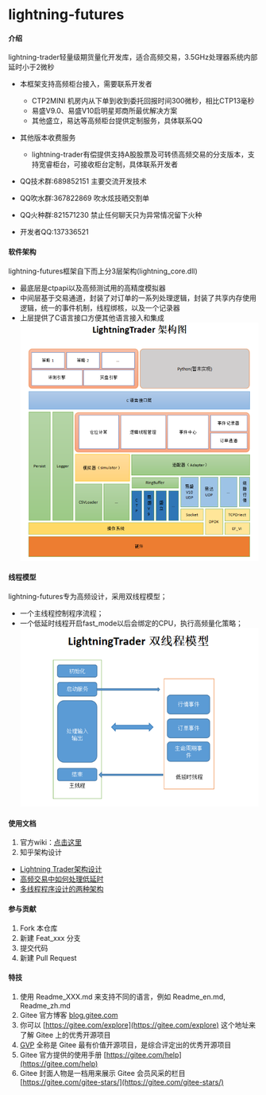 # lightning-futures

#### 介绍
lightning-trader轻量级期货量化开发库，适合高频交易，3.5GHz处理器系统内部延时小于2微秒

- 本框架支持高频柜台接入，需要联系开发者
    - CTP2MINI 机房内从下单到收到委托回报时间300微秒，相比CTP13毫秒
    - 易盛V9.0、易盛V10启明星郑商所最优解决方案
    - 其他盛立，易达等高频柜台提供定制服务，具体联系QQ

- 其他版本收费服务
    - lightning-trader有偿提供支持A股股票及可转债高频交易的分支版本，支持宽睿柜台，可接收柜台定制，具体联系开发者

- QQ技术群:689852151 主要交流开发技术
- QQ吹水群:367822869 吹水炫技晒交割单
- QQ火种群:821571230 禁止任何聊天只为异常情况留下火种
- 开发者QQ:137336521


#### 软件架构

lightning-futures框架自下而上分3层架构(lightning_core.dll)

- 最底层是ctpapi以及高频测试用的高精度模拟器
- 中间层基于交易通道，封装了对订单的一系列处理逻辑，封装了共享内存使用逻辑，统一的事件机制，线程绑核，以及一个记录器
- 上层提供了C语言接口方便其他语言接入和集成
![输入图片说明](doc/images/%E6%9E%B6%E6%9E%84%E5%9B%BE.png)

#### 线程模型

lightning-futures专为高频设计，采用双线程模型；

- 一个主线程控制程序流程；
- 一个低延时线程开启fast_mode以后会绑定的CPU，执行高频量化策略；
![输入图片说明](doc/images/%E7%BA%BF%E7%A8%8B%E6%A8%A1%E5%9E%8B.png)

#### 使用文档


1. 官方wiki：[点击这里](https://gitee.com/lightning-trader/lightning-futures/wikis)
2. 知乎架构设计

    
- [Lightning Trader架构设计](https://zhuanlan.zhihu.com/p/622262304)
- [高频交易中如何处理低延时](https://zhuanlan.zhihu.com/p/622293141)
- [多线程程序设计的两种架构](https://zhuanlan.zhihu.com/p/622423099)


#### 参与贡献

1.  Fork 本仓库
2.  新建 Feat_xxx 分支
3.  提交代码
4.  新建 Pull Request


#### 特技

1.  使用 Readme\_XXX.md 来支持不同的语言，例如 Readme\_en.md, Readme\_zh.md
2.  Gitee 官方博客 [blog.gitee.com](https://blog.gitee.com)
3.  你可以 [https://gitee.com/explore](https://gitee.com/explore) 这个地址来了解 Gitee 上的优秀开源项目
4.  [GVP](https://gitee.com/gvp) 全称是 Gitee 最有价值开源项目，是综合评定出的优秀开源项目
5.  Gitee 官方提供的使用手册 [https://gitee.com/help](https://gitee.com/help)
6.  Gitee 封面人物是一档用来展示 Gitee 会员风采的栏目 [https://gitee.com/gitee-stars/](https://gitee.com/gitee-stars/)
